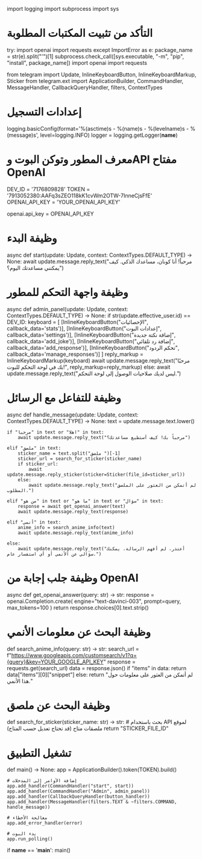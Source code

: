 import logging
import subprocess
import sys

# التأكد من تثبيت المكتبات المطلوبة
try:
    import openai
    import requests
except ImportError as e:
    package_name = str(e).split("'")[1]
    subprocess.check_call([sys.executable, "-m", "pip", "install", package_name])
    import openai
    import requests

from telegram import Update, InlineKeyboardButton, InlineKeyboardMarkup, Sticker
from telegram.ext import ApplicationBuilder, CommandHandler, MessageHandler, CallbackQueryHandler, filters, ContextTypes

# إعدادات التسجيل
logging.basicConfig(format='%(asctime)s - %(name)s - %(levelname)s - %(message)s', level=logging.INFO)
logger = logging.getLogger(__name__)

# معرف المطور وتوكن البوت وAPI مفتاح OpenAI
DEV_ID = '7176809828'
TOKEN = '7913052380:AAFq3sZEO118kK1cvWm2OTW-7InneCjsFfE'
OPENAI_API_KEY = 'YOUR_OPENAI_API_KEY'

openai.api_key = OPENAI_API_KEY

# وظيفة البدء
async def start(update: Update, context: ContextTypes.DEFAULT_TYPE) -> None:
    await update.message.reply_text("مرحباً! أنا كونان، مساعدك الذكي. كيف يمكنني مساعدتك اليوم؟")

# وظيفة واجهة التحكم للمطور
async def admin_panel(update: Update, context: ContextTypes.DEFAULT_TYPE) -> None:
    if str(update.effective_user.id) == DEV_ID:
        keyboard = [
            [InlineKeyboardButton("الإحصائيات", callback_data='stats')],
            [InlineKeyboardButton("إعدادات البوت", callback_data='settings')],
            [InlineKeyboardButton("إضافة نكتة جديدة", callback_data='add_joke')],
            [InlineKeyboardButton("إضافة رد تلقائي", callback_data='add_response')],
            [InlineKeyboardButton("تحكم الردود", callback_data='manage_responses')]
        ]
        reply_markup = InlineKeyboardMarkup(keyboard)
        await update.message.reply_text("مرحبًا بك في لوحة التحكم للبوت!", reply_markup=reply_markup)
    else:
        await update.message.reply_text("ليس لديك صلاحيات الوصول إلى لوحة التحكم.")

# وظيفة للتفاعل مع الرسائل
async def handle_message(update: Update, context: ContextTypes.DEFAULT_TYPE) -> None:
    text = update.message.text.lower()
    
    if "مرحبا" in text or "اهلا" in text:
        await update.message.reply_text("مرحباً بك! كيف أستطيع مساعدتك؟")

    elif "ملصق" in text:
        sticker_name = text.split("ملصق ")[-1]
        sticker_url = search_for_sticker(sticker_name)
        if sticker_url:
            await update.message.reply_sticker(sticker=Sticker(file_id=sticker_url))
        else:
            await update.message.reply_text("لم أتمكن من العثور على الملصق المطلوب.")

    elif "من هو" in text or "ما هو" in text or "سؤال" in text:
        response = await get_openai_answer(text)
        await update.message.reply_text(response)
    
    elif "أنمي" in text:
        anime_info = search_anime_info(text)
        await update.message.reply_text(anime_info)

    else:
        await update.message.reply_text("أعتذر، لم أفهم الرسالة. يمكنك سؤالي عن الأنمي أو أي استفسار عام.")

# وظيفة جلب إجابة من OpenAI
async def get_openai_answer(query: str) -> str:
    response = openai.Completion.create(
        engine="text-davinci-003",
        prompt=query,
        max_tokens=100
    )
    return response.choices[0].text.strip()

# وظيفة البحث عن معلومات الأنمي
def search_anime_info(query: str) -> str:
    search_url = f"https://www.googleapis.com/customsearch/v1?q={query}&key=YOUR_GOOGLE_API_KEY"
    response = requests.get(search_url)
    data = response.json()
    if "items" in data:
        return data["items"][0]["snippet"]
    else:
        return "لم أتمكن من العثور على معلومات حول هذا الأنمي."

# وظيفة البحث عن ملصق
def search_for_sticker(sticker_name: str) -> str:
    # بحث باستخدام API لموقع ملصقات متاح (قد تحتاج تعديل حسب المتاح)
    return "STICKER_FILE_ID"

# تشغيل التطبيق
def main() -> None:
    app = ApplicationBuilder().token(TOKEN).build()

    # إضافة الأوامر إلى المدخلات
    app.add_handler(CommandHandler("start", start))
    app.add_handler(CommandHandler("Admin", admin_panel))
    app.add_handler(CallbackQueryHandler(button_handler))
    app.add_handler(MessageHandler(filters.TEXT & ~filters.COMMAND, handle_message))

    # معالجة الأخطاء
    app.add_error_handler(error)

    # بدء البوت
    app.run_polling()

if __name__ == '__main__':
    main()
